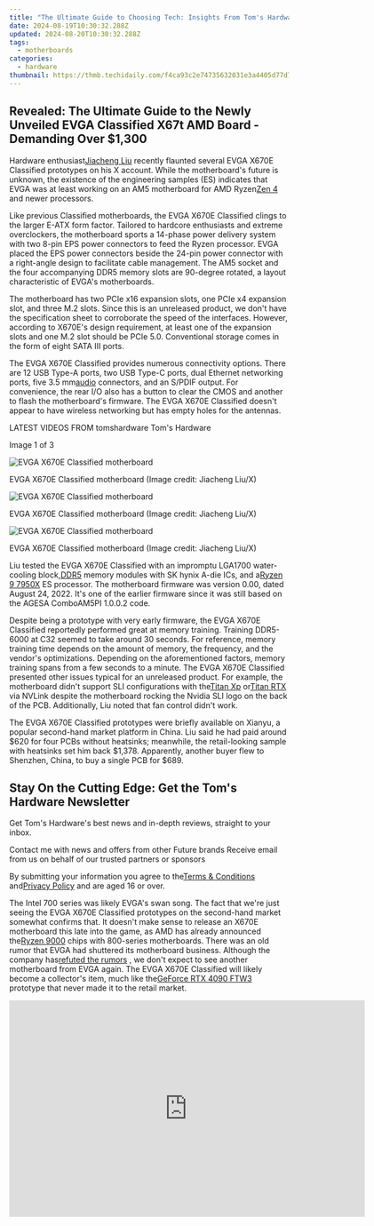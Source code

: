 ```yaml
---
title: "The Ultimate Guide to Choosing Tech: Insights From Tom's Hardware Reviews"
date: 2024-08-19T10:30:32.288Z
updated: 2024-08-20T10:30:32.288Z
tags:
  - motherboards
categories:
  - hardware
thumbnail: https://thmb.techidaily.com/f4ca93c2e74735632031e3a4405d77d7b0983d4143ac728b22e36df439e2bb35.jpg
---
```


## Revealed: The Ultimate Guide to the Newly Unveiled EVGA Classified X67t AMD Board - Demanding Over $1,300

Hardware enthusiast[Jiacheng Liu](https://x.com/unnatural%5F%5Flog/status/1797557595160637539) recently flaunted several EVGA X670E Classified prototypes on his X account. While the motherboard's future is unknown, the existence of the engineering samples (ES) indicates that EVGA was at least working on an AM5 motherboard for AMD Ryzen[Zen 4](https://tools.techidaily.com) and newer processors.

 Like previous Classified motherboards, the EVGA X670E Classified clings to the larger E-ATX form factor. Tailored to hardcore enthusiasts and extreme overclockers, the motherboard sports a 14-phase power delivery system with two 8-pin EPS power connectors to feed the Ryzen processor. EVGA placed the EPS power connectors beside the 24-pin power connector with a right-angle design to facilitate cable management. The AM5 socket and the four accompanying DDR5 memory slots are 90-degree rotated, a layout characteristic of EVGA's motherboards.

 The motherboard has two PCIe x16 expansion slots, one PCIe x4 expansion slot, and three M.2 slots. Since this is an unreleased product, we don't have the specification sheet to corroborate the speed of the interfaces. However, according to X670E's design requirement, at least one of the expansion slots and one M.2 slot should be PCIe 5.0\. Conventional storage comes in the form of eight SATA III ports.

 The EVGA X670E Classified provides numerous connectivity options. There are 12 USB Type-A ports, two USB Type-C ports, dual Ethernet networking ports, five 3.5 mm[audio](https://tools.techidaily.com) connectors, and an S/PDIF output. For convenience, the rear I/O also has a button to clear the CMOS and another to flash the motherboard's firmware. The EVGA X670E Classified doesn't appear to have wireless networking but has empty holes for the antennas.

 LATEST VIDEOS FROM tomshardware Tom's Hardware

 Image 1 of 3

![EVGA X670E Classified motherboard](https://vanilla.futurecdn.net/cyclingnews/media/img/missing-image.svg)

 EVGA X670E Classified motherboard  (Image credit: Jiacheng Liu/X)

![EVGA X670E Classified motherboard](https://vanilla.futurecdn.net/cyclingnews/media/img/missing-image.svg)

 EVGA X670E Classified motherboard  (Image credit: Jiacheng Liu/X)

![EVGA X670E Classified motherboard](https://vanilla.futurecdn.net/cyclingnews/media/img/missing-image.svg)

 EVGA X670E Classified motherboard  (Image credit: Jiacheng Liu/X)

 Liu tested the EVGA X670E Classified with an impromptu LGA1700 water-cooling block,[DDR5](https://tools.techidaily.com) memory modules with SK hynix A-die ICs, and a[Ryzen 9 7950X](https://tools.techidaily.com) ES processor. The motherboard firmware was version 0.00, dated August 24, 2022\. It's one of the earlier firmware since it was still based on the AGESA ComboAM5PI 1.0.0.2 code.

 Despite being a prototype with very early firmware, the EVGA X670E Classified reportedly performed great at memory training. Training DDR5-6000 at C32 seemed to take around 30 seconds. For reference, memory training time depends on the amount of memory, the frequency, and the vendor's optimizations. Depending on the aforementioned factors, memory training spans from a few seconds to a minute. The EVGA X670E Classified presented other issues typical for an unreleased product. For example, the motherboard didn't support SLI configurations with the[Titan Xp](https://tools.techidaily.com) or[Titan RTX](https://tools.techidaily.com) via NVLink despite the motherboard rocking the Nvidia SLI logo on the back of the PCB. Additionally, Liu noted that fan control didn't work.

 The EVGA X670E Classified prototypes were briefly available on Xianyu, a popular second-hand market platform in China. Liu said he had paid around $620 for four PCBs without heatsinks; meanwhile, the retail-looking sample with heatsinks set him back $1,378\. Apparently, another buyer flew to Shenzhen, China, to buy a single PCB for $689.

## Stay On the Cutting Edge: Get the Tom's Hardware Newsletter

 Get Tom's Hardware's best news and in-depth reviews, straight to your inbox.

 Contact me with news and offers from other Future brands  Receive email from us on behalf of our trusted partners or sponsors

 By submitting your information you agree to the[Terms & Conditions](https://futureplc.com/terms-conditions/) and[Privacy Policy](https://futureplc.com/privacy-policy/) and are aged 16 or over.

 The Intel 700 series was likely EVGA's swan song. The fact that we're just seeing the EVGA X670E Classified prototypes on the second-hand market somewhat confirms that. It doesn't make sense to release an X670E motherboard this late into the game, as AMD has already announced the[Ryzen 9000](https://tools.techidaily.com) chips with 800-series motherboards. There was an old rumor that EVGA had shuttered its motherboard business. Although the company has[refuted the rumors](https://tools.techidaily.com) , we don't expect to see another motherboard from EVGA again. The EVGA X670E Classified will likely become a collector's item, much like the[GeForce RTX 4090 FTW3](https://tools.techidaily.com) prototype that never made it to the retail market.

<ins class="adsbygoogle"
     style="display:block"
     data-ad-format="autorelaxed"
     data-ad-client="ca-pub-7571918770474297"
     data-ad-slot="1223367746"></ins>



<ins class="adsbygoogle"
     style="display:block"
     data-ad-client="ca-pub-7571918770474297"
     data-ad-slot="8358498916"
     data-ad-format="auto"
     data-full-width-responsive="true"></ins>



<!-- affiliate ads begin -->
<a href="https://secure.2checkout.com/order/checkout.php?PRODS=2337838&QTY=1&AFFILIATE=108875&CART=1"><iframe width="640" height="390" src="https://www.youtube.com/embed/rzZwphIv4RM" title="APFill - Ink and Toner Coverage Calculator" frameborder="0" allow="accelerometer; autoplay; clipboard-write; encrypted-media; gyroscope; picture-in-picture; web-share" referrerpolicy="strict-origin-when-cross-origin" allowfullscreen></iframe></a>
<!-- affiliate ads end -->